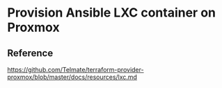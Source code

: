 # Provision Ansible LXC container on Proxmox

## Reference
https://github.com/Telmate/terraform-provider-proxmox/blob/master/docs/resources/lxc.md